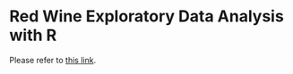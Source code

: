 <h1>Red Wine Exploratory Data Analysis with R</h1>

Please refer to <a href='http://rpubs.com/aratakagan0412/396761'>this link</a>.
